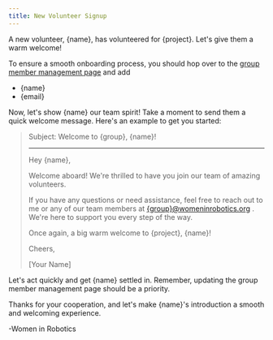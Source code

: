 ```yaml
---
title: New Volunteer Signup
---
```


 A new volunteer, {name}, has volunteered for {project}. Let's give them a warm welcome!

To ensure a smooth onboarding process, you should hop over to the [group member management page](https://groups.google.com/a/womeninrobotics.org/g/{group}/members) and add

* {name}
* {email}

Now, let's show {name} our team spirit! Take a moment to send them a quick welcome message. Here's an example to get you started:

> Subject: Welcome to {group}, {name}!
>
> ---
>
> Hey {name},
>
> Welcome aboard! We're thrilled to have you join our team of amazing volunteers.
>
> If you have any questions or need assistance, feel free to reach out to me or any of our team members at [{group}@womeninrobotics.org](mailto:{group}@womeninrobotics.org) . We're here to support you every step of the way.
>
> Once again, a big warm welcome to {project}, {name}!
>
> Cheers,
>
> [Your Name]

Let's act quickly and get {name} settled in. Remember, updating the group member management page should be a priority.

Thanks for your cooperation, and let's make {name}'s introduction a smooth and welcoming experience.

-Women in Robotics
